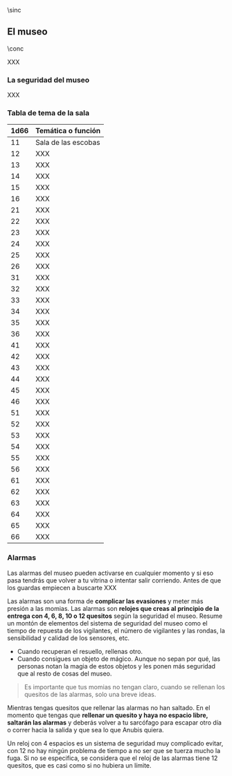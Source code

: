 \sinc

## El museo

\conc

XXX

### La seguridad del museo

XXX

### Tabla de tema de la sala

|1d66|Temática o función|
|---|---|
|11|Sala de las escobas|
|12|XXX|
|13|XXX|
|14|XXX|
|15|XXX|
|16|XXX|
|21|XXX|
|22|XXX|
|23|XXX|
|24|XXX|
|25|XXX|
|26|XXX|
|31|XXX|
|32|XXX|
|33|XXX|
|34|XXX|
|35|XXX|
|36|XXX|
|41|XXX|
|42|XXX|
|43|XXX|
|44|XXX|
|45|XXX|
|46|XXX|
|51|XXX|
|52|XXX|
|53|XXX|
|54|XXX|
|55|XXX|
|56|XXX|
|61|XXX|
|62|XXX|
|63|XXX|
|64|XXX|
|65|XXX|
|66|XXX|

### Alarmas

Las alarmas del museo pueden activarse en cualquier momento y si eso pasa tendrás que volver a tu vitrina o intentar salir corriendo. Antes de que los guardas empiecen a buscarte XXX

Las alarmas son una forma de **complicar las evasiones** y meter más presión a las momias. Las alarmas son **relojes que creas al principio de la entrega con 4, 6, 8, 10 o 12 quesitos** según la seguridad el museo. Resume un montón de elementos del sistema de seguridad del museo como el tiempo de repuesta de los vigilantes, el número de vigilantes y las rondas, la sensibilidad y calidad de los sensores, etc.  

* Cuando recuperan el resuello, rellenas otro. 
* Cuando consigues un objeto de mágico. Aunque no sepan por qué, las personas notan la magia de estos objetos y les ponen más seguridad que al resto de cosas del museo. 

> Es importante que tus momias no tengan claro, cuando se rellenan los quesitos de las alarmas, solo una breve ideas.

Mientras tengas quesitos que rellenar las alarmas no han saltado. En el momento que tengas que **rellenar un quesito y haya no espacio libre, saltarán las alarmas** y deberás volver a tu sarcófago para escapar otro día o correr hacia la salida y que sea lo que Anubis quiera.

Un reloj con 4 espacios es un sistema de seguridad muy complicado evitar, con 12 no hay ningún problema de tiempo a no ser que se tuerza mucho la fuga. Si no se especifica, se considera que el reloj de las alarmas tiene 12 quesitos, que es casi como si no hubiera un límite.
